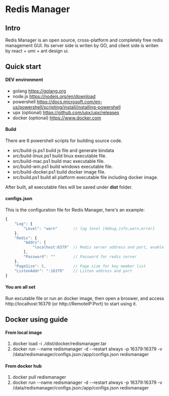 # Redis Manager
## Intro

Redis Manager is an open source, cross-platform and completely free redis management GUI. Its server side is writen by GO, and client side is writen by react + umi + ant design ui.


## Quick start
#### DEV environment
* golang https://golang.org
* node.js https://nodejs.org/en/download
* powershell https://docs.microsoft.com/en-us/powershell/scripting/install/installing-powershell
* upx (optional) https://github.com/upx/upx/releases
* docker (optional) https://www.docker.com
#### Build
There are 6 powershell scripts for building source code.
* src/build-js.ps1 build js file and generate bindata
* src/build-linux.ps1 build linux executable file.
* src/build-mac.ps1 build mac executable file.
* src/build-win.ps1 build windows executable file.
* src/build-docker.ps1 build docker image file.
* src/build.ps1 build all platform executable file including docker image.

After built, all executable files will be saved under **dist** folder.
#### configs.json
This is the configuration file for Redis Manager, here's an example:
``` javascript
{
    "Log": {
        "Level": "warn"       // log level [debug,info,warn,error]
    },
    "Redis": {
        "Addrs": [
            "localhost:6379"  // Redis server address and port, enable cluster support by adding all nodes into this array
        ],
        "Password": ""        // Password for redis server
    },
    "PageSize": 5,            // Page size for key member list
    "ListenAddr": ":16379"    // Listen address and port
}
```
#### You are all set
Run excutable file or run an docker image, then open a broswer, and access http://localhost:16379 (or http://RemoteIP:Port) to start using it.


## Docker using guide
#### From local image
1. docker load -i ./dist/docker/redismanager.tar
2. docker run --name redismanager -d --restart always -p 16379:16379 -v /data/redismanager/configs.json:/app/configs.json redismanager
#### From docker hub
1. docker pull redismanager
2. docker run --name redismanager -d --restart always -p 16379:16379 -v /data/redismanager/configs.json:/app/configs.json redismanager
